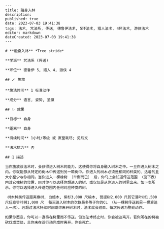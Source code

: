 
    ---
    title: 融身入林
    description: 
    published: true
    date: 2023-07-03 19:41:38
    tags: 法术, 咒法系, 传送, 德鲁伊法术, 5环法术, 猎人法术, 4环法术, 游侠法术
    editor: markdown
    dateCreated: 2023-07-03 19:41:38
    ---

    # **融身入林** *Tree stride*

    **学派** 咒法系 (传送) 

    **环位** 德鲁伊 5, 猎人 4, 游侠 4

    ## 🪄 施放

    **施法时间** 1 标准动作

    **成分** 语言, 姿势, 圣徽

    ## ✨ 效果 

    **目标** 自身 

    **距离** 自身  

    **持续时间** 1小时/等级 或 直至耗尽; 见后文 

    **法术抗力** 否

    ## 📖 描述

    当你施放该法术时，会获得进入树木的能力，这使得你将自身融入树木之中。一旦你进入树木之内，你就能够从特定的树木中传送到另一颗树中。你进入的树木必须是相同的种类的、活着的且大小至少与你相同。当你进入一棵橡树 （举例而已） 后，你马上会知道传送范围 （见下表） 内其它橡树的位置，同时你可以选择你想进入的树，或仅仅是从你进入的树里出来。如下表所示，你可以选择进入传送范围内任何对应种类的树。

     树木种类传送距离橡树, 白蜡木, 紫杉3,000 尺榆木, 菩提树2,000 尺其它落叶树1,500 尺任意针叶树1,000 尺  每天进入树木的次数最多等于你的CL （从一棵树传送到另一棵算进入一次）。若超过法术持续时间或你离开树木时，法术就会结束。每次传送为整轮动作。

    如果你愿意，你可以一直待在树里而不传送，但当法术终止时，你会被迫离开。若你所在的树被砍伐或焚烧，且你未在该行动完成时离开，你会死亡。
    